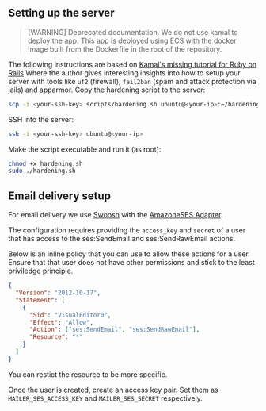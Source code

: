 ## Setting up the server

> [WARNING]
> Deprecated documentation. We do not use kamal to deploy the app.
> This app is deployed using ECS with the docker image built from the Dockerfile in the root of the repository.

The following instructions are based on [Kamal's missing tutorial for Ruby on Rails](https://rameerez.com/kamal-tutorial-how-to-deploy-a-postgresql-rails-app/)
Where the author gives interesting insights into how to setup your server with tools like `uf2` (firewall), `fail2ban` (spam and attack protection via jails) and apparmor.
Copy the hardening script to the server:

```sh
scp -i <your-ssh-key> scripts/hardening.sh ubuntu@<your-ip>:~/hardening.sh
```

SSH into the server:

```sh
ssh -i <your-ssh-key> ubuntu@<your-ip>
```

Make the script executable and run it (as root):

```sh
chmod +x hardening.sh
sudo ./hardening.sh
```

## Email delivery setup

For email delivery we use [Swoosh](https://hexdocs.pm/swoosh/Swoosh.html#module-installation) with the [AmazoneSES Adapter](https://hexdocs.pm/swoosh/Swoosh.Adapters.AmazonSES.html).

The configuration requires providing the `access_key` and `secret` of a user that has access to the ses:SendEmail and ses:SendRawEmail actions.

Below is an inline policy that you can use to allow these actions for a user. Ensure that that user does not have other permissions and stick to the least priviledge principle.

```json
{
  "Version": "2012-10-17",
  "Statement": [
    {
      "Sid": "VisualEditor0",
      "Effect": "Allow",
      "Action": ["ses:SendEmail", "ses:SendRawEmail"],
      "Resource": "*"
    }
  ]
}
```

You can restict the resource to be more specific.

Once the user is created, create an access key pair. Set them as `MAILER_SES_ACCESS_KEY` and `MAILER_SES_SECRET` respectively.

